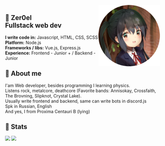<img src="Files/Avatar.png" align="right" width="200" height="200" />

## 🐧 Zer0el <br> Fullstack web dev
**I write code in:** Javascript, HTML, CSS, SCSS <br>
**Platform:** Node.js <br>
**Frameworks / libs:** Vue.js, Express.js <br>
**Experience:** Frontend - Junior + / Backend - Junior <br>

## 🐧 About me
I'am Web developer, besides programming I learning physics. <br>
Listens rock, metalcore, deathcore (Favorite bands: Annisokay, Crossfaith, The Brovning, Slipknot, Crystal Lake). <br>
Usually write frontend and backend, same can write bots in discord.js <br>
Spk in Russian, English <br>
And yes, I from Proxima Centauri B (lying)

## 🐧 Stats

![](https://github-readme-stats.vercel.app/api?username=Nullelektron&show_icons=true&theme=buefy)
![](https://github-readme-stats.vercel.app/api/top-langs/?username=Nullelektron&hide=html&theme=buefy)
<br>
